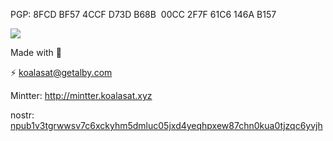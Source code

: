 PGP: 8FCD BF57 4CCF D73D B68B  00CC 2F7F 61C6 146A B157

![](https://forthebadge.com/images/featured/featured-powered-by-electricity.svg)

Made with 🐨

⚡ [koalasat@getalby.com](https://getalby.com/p/koalasat)

Mintter: http://mintter.koalasat.xyz

nostr: [npub1v3tgrwwsv7c6xckyhm5dmluc05jxd4yeqhpxew87chn0kua0tjzqc6yvjh](https://njump.me/npub1v3tgrwwsv7c6xckyhm5dmluc05jxd4yeqhpxew87chn0kua0tjzqc6yvjh)
